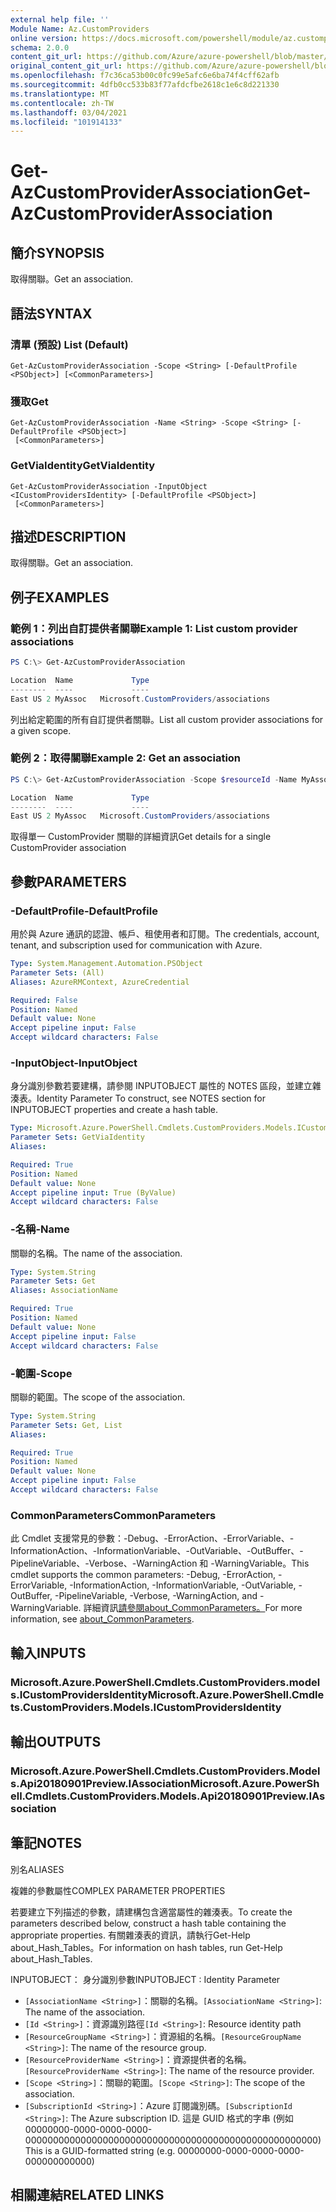 ```yaml
---
external help file: ''
Module Name: Az.CustomProviders
online version: https://docs.microsoft.com/powershell/module/az.customproviders/get-azcustomproviderassociation
schema: 2.0.0
content_git_url: https://github.com/Azure/azure-powershell/blob/master/src/CustomProviders/help/Get-AzCustomProviderAssociation.md
original_content_git_url: https://github.com/Azure/azure-powershell/blob/master/src/CustomProviders/help/Get-AzCustomProviderAssociation.md
ms.openlocfilehash: f7c36ca53b00c0fc99e5afc6e6ba74f4cff62afb
ms.sourcegitcommit: 4dfb0cc533b83f77afdcfbe2618c1e6c8d221330
ms.translationtype: MT
ms.contentlocale: zh-TW
ms.lasthandoff: 03/04/2021
ms.locfileid: "101914133"
---
```

# <span data-ttu-id="4f09f-101">Get-AzCustomProviderAssociation</span><span class="sxs-lookup"><span data-stu-id="4f09f-101">Get-AzCustomProviderAssociation</span></span>

## <span data-ttu-id="4f09f-102">簡介</span><span class="sxs-lookup"><span data-stu-id="4f09f-102">SYNOPSIS</span></span>
<span data-ttu-id="4f09f-103">取得關聯。</span><span class="sxs-lookup"><span data-stu-id="4f09f-103">Get an association.</span></span>

## <span data-ttu-id="4f09f-104">語法</span><span class="sxs-lookup"><span data-stu-id="4f09f-104">SYNTAX</span></span>

### <span data-ttu-id="4f09f-105">清單 (預設) </span><span class="sxs-lookup"><span data-stu-id="4f09f-105">List (Default)</span></span>
```
Get-AzCustomProviderAssociation -Scope <String> [-DefaultProfile <PSObject>] [<CommonParameters>]
```

### <span data-ttu-id="4f09f-106">獲取</span><span class="sxs-lookup"><span data-stu-id="4f09f-106">Get</span></span>
```
Get-AzCustomProviderAssociation -Name <String> -Scope <String> [-DefaultProfile <PSObject>]
 [<CommonParameters>]
```

### <span data-ttu-id="4f09f-107">GetViaIdentity</span><span class="sxs-lookup"><span data-stu-id="4f09f-107">GetViaIdentity</span></span>
```
Get-AzCustomProviderAssociation -InputObject <ICustomProvidersIdentity> [-DefaultProfile <PSObject>]
 [<CommonParameters>]
```

## <span data-ttu-id="4f09f-108">描述</span><span class="sxs-lookup"><span data-stu-id="4f09f-108">DESCRIPTION</span></span>
<span data-ttu-id="4f09f-109">取得關聯。</span><span class="sxs-lookup"><span data-stu-id="4f09f-109">Get an association.</span></span>

## <span data-ttu-id="4f09f-110">例子</span><span class="sxs-lookup"><span data-stu-id="4f09f-110">EXAMPLES</span></span>

### <span data-ttu-id="4f09f-111">範例 1：列出自訂提供者關聯</span><span class="sxs-lookup"><span data-stu-id="4f09f-111">Example 1: List custom provider associations</span></span>
```powershell
PS C:\> Get-AzCustomProviderAssociation

Location  Name             Type
--------  ----             ----
East US 2 MyAssoc   Microsoft.CustomProviders/associations
```

<span data-ttu-id="4f09f-112">列出給定範圍的所有自訂提供者關聯。</span><span class="sxs-lookup"><span data-stu-id="4f09f-112">List all custom provider associations for a given scope.</span></span>

### <span data-ttu-id="4f09f-113">範例 2：取得關聯</span><span class="sxs-lookup"><span data-stu-id="4f09f-113">Example 2: Get an association</span></span>
```powershell
PS C:\> Get-AzCustomProviderAssociation -Scope $resourceId -Name MyAssoc

Location  Name             Type
--------  ----             ----
East US 2 MyAssoc   Microsoft.CustomProviders/associations
```

<span data-ttu-id="4f09f-114">取得單一 CustomProvider 關聯的詳細資訊</span><span class="sxs-lookup"><span data-stu-id="4f09f-114">Get details for a single CustomProvider association</span></span>

## <span data-ttu-id="4f09f-115">參數</span><span class="sxs-lookup"><span data-stu-id="4f09f-115">PARAMETERS</span></span>

### <span data-ttu-id="4f09f-116">-DefaultProfile</span><span class="sxs-lookup"><span data-stu-id="4f09f-116">-DefaultProfile</span></span>
<span data-ttu-id="4f09f-117">用於與 Azure 通訊的認證、帳戶、租使用者和訂閱。</span><span class="sxs-lookup"><span data-stu-id="4f09f-117">The credentials, account, tenant, and subscription used for communication with Azure.</span></span>

```yaml
Type: System.Management.Automation.PSObject
Parameter Sets: (All)
Aliases: AzureRMContext, AzureCredential

Required: False
Position: Named
Default value: None
Accept pipeline input: False
Accept wildcard characters: False
```

### <span data-ttu-id="4f09f-118">-InputObject</span><span class="sxs-lookup"><span data-stu-id="4f09f-118">-InputObject</span></span>
<span data-ttu-id="4f09f-119">身分識別參數若要建構，請參閱 INPUTOBJECT 屬性的 NOTES 區段，並建立雜湊表。</span><span class="sxs-lookup"><span data-stu-id="4f09f-119">Identity Parameter To construct, see NOTES section for INPUTOBJECT properties and create a hash table.</span></span>

```yaml
Type: Microsoft.Azure.PowerShell.Cmdlets.CustomProviders.Models.ICustomProvidersIdentity
Parameter Sets: GetViaIdentity
Aliases:

Required: True
Position: Named
Default value: None
Accept pipeline input: True (ByValue)
Accept wildcard characters: False
```

### <span data-ttu-id="4f09f-120">-名稱</span><span class="sxs-lookup"><span data-stu-id="4f09f-120">-Name</span></span>
<span data-ttu-id="4f09f-121">關聯的名稱。</span><span class="sxs-lookup"><span data-stu-id="4f09f-121">The name of the association.</span></span>

```yaml
Type: System.String
Parameter Sets: Get
Aliases: AssociationName

Required: True
Position: Named
Default value: None
Accept pipeline input: False
Accept wildcard characters: False
```

### <span data-ttu-id="4f09f-122">-範圍</span><span class="sxs-lookup"><span data-stu-id="4f09f-122">-Scope</span></span>
<span data-ttu-id="4f09f-123">關聯的範圍。</span><span class="sxs-lookup"><span data-stu-id="4f09f-123">The scope of the association.</span></span>

```yaml
Type: System.String
Parameter Sets: Get, List
Aliases:

Required: True
Position: Named
Default value: None
Accept pipeline input: False
Accept wildcard characters: False
```

### <span data-ttu-id="4f09f-124">CommonParameters</span><span class="sxs-lookup"><span data-stu-id="4f09f-124">CommonParameters</span></span>
<span data-ttu-id="4f09f-125">此 Cmdlet 支援常見的參數：-Debug、-ErrorAction、-ErrorVariable、-InformationAction、-InformationVariable、-OutVariable、-OutBuffer、-PipelineVariable、-Verbose、-WarningAction 和 -WarningVariable。</span><span class="sxs-lookup"><span data-stu-id="4f09f-125">This cmdlet supports the common parameters: -Debug, -ErrorAction, -ErrorVariable, -InformationAction, -InformationVariable, -OutVariable, -OutBuffer, -PipelineVariable, -Verbose, -WarningAction, and -WarningVariable.</span></span> <span data-ttu-id="4f09f-126">詳細資訊[請參閱about_CommonParameters。](http://go.microsoft.com/fwlink/?LinkID=113216)</span><span class="sxs-lookup"><span data-stu-id="4f09f-126">For more information, see [about_CommonParameters](http://go.microsoft.com/fwlink/?LinkID=113216).</span></span>

## <span data-ttu-id="4f09f-127">輸入</span><span class="sxs-lookup"><span data-stu-id="4f09f-127">INPUTS</span></span>

### <span data-ttu-id="4f09f-128">Microsoft.Azure.PowerShell.Cmdlets.CustomProviders.models.ICustomProvidersIdentity</span><span class="sxs-lookup"><span data-stu-id="4f09f-128">Microsoft.Azure.PowerShell.Cmdlets.CustomProviders.Models.ICustomProvidersIdentity</span></span>

## <span data-ttu-id="4f09f-129">輸出</span><span class="sxs-lookup"><span data-stu-id="4f09f-129">OUTPUTS</span></span>

### <span data-ttu-id="4f09f-130">Microsoft.Azure.PowerShell.Cmdlets.CustomProviders.Models.Api20180901Preview.IAssociation</span><span class="sxs-lookup"><span data-stu-id="4f09f-130">Microsoft.Azure.PowerShell.Cmdlets.CustomProviders.Models.Api20180901Preview.IAssociation</span></span>

## <span data-ttu-id="4f09f-131">筆記</span><span class="sxs-lookup"><span data-stu-id="4f09f-131">NOTES</span></span>

<span data-ttu-id="4f09f-132">別名</span><span class="sxs-lookup"><span data-stu-id="4f09f-132">ALIASES</span></span>

<span data-ttu-id="4f09f-133">複雜的參數屬性</span><span class="sxs-lookup"><span data-stu-id="4f09f-133">COMPLEX PARAMETER PROPERTIES</span></span>

<span data-ttu-id="4f09f-134">若要建立下列描述的參數，請建構包含適當屬性的雜湊表。</span><span class="sxs-lookup"><span data-stu-id="4f09f-134">To create the parameters described below, construct a hash table containing the appropriate properties.</span></span> <span data-ttu-id="4f09f-135">有關雜湊表的資訊，請執行Get-Help about_Hash_Tables。</span><span class="sxs-lookup"><span data-stu-id="4f09f-135">For information on hash tables, run Get-Help about_Hash_Tables.</span></span>


<span data-ttu-id="4f09f-136">INPUTOBJECT： <ICustomProvidersIdentity> 身分識別參數</span><span class="sxs-lookup"><span data-stu-id="4f09f-136">INPUTOBJECT <ICustomProvidersIdentity>: Identity Parameter</span></span>
  - <span data-ttu-id="4f09f-137">`[AssociationName <String>]`：關聯的名稱。</span><span class="sxs-lookup"><span data-stu-id="4f09f-137">`[AssociationName <String>]`: The name of the association.</span></span>
  - <span data-ttu-id="4f09f-138">`[Id <String>]`：資源識別路徑</span><span class="sxs-lookup"><span data-stu-id="4f09f-138">`[Id <String>]`: Resource identity path</span></span>
  - <span data-ttu-id="4f09f-139">`[ResourceGroupName <String>]`：資源組的名稱。</span><span class="sxs-lookup"><span data-stu-id="4f09f-139">`[ResourceGroupName <String>]`: The name of the resource group.</span></span>
  - <span data-ttu-id="4f09f-140">`[ResourceProviderName <String>]`：資源提供者的名稱。</span><span class="sxs-lookup"><span data-stu-id="4f09f-140">`[ResourceProviderName <String>]`: The name of the resource provider.</span></span>
  - <span data-ttu-id="4f09f-141">`[Scope <String>]`：關聯的範圍。</span><span class="sxs-lookup"><span data-stu-id="4f09f-141">`[Scope <String>]`: The scope of the association.</span></span>
  - <span data-ttu-id="4f09f-142">`[SubscriptionId <String>]`：Azure 訂閱識別碼。</span><span class="sxs-lookup"><span data-stu-id="4f09f-142">`[SubscriptionId <String>]`: The Azure subscription ID.</span></span> <span data-ttu-id="4f09f-143">這是 GUID 格式的字串 (例如 00000000-0000-0000-0000-00000000000000000000000000000000000000000000000000000) </span><span class="sxs-lookup"><span data-stu-id="4f09f-143">This is a GUID-formatted string (e.g. 00000000-0000-0000-0000-000000000000)</span></span>

## <span data-ttu-id="4f09f-144">相關連結</span><span class="sxs-lookup"><span data-stu-id="4f09f-144">RELATED LINKS</span></span>


